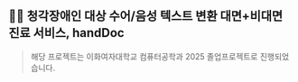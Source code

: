 ## 👋🏻 청각장애인 대상 수어/음성 텍스트 변환 대면+비대면 진료 서비스, handDoc
> 해당 프로젝트는 이화여자대학교 컴퓨터공학과 2025 졸업프로젝트로 진행되었습니다.
>
> 
